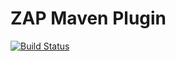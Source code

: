 # ZAP Maven Plugin

[![Build Status](https://travis-ci.org/ContinuousSecurityTooling/zap-maven-plugin.svg?branch=master)](https://travis-ci.org/ContinuousSecurityTooling/zap-maven-plugin)